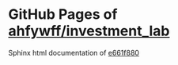 GitHub Pages of [ahfywff/investment_lab](https://github.com/ahfywff/investment_lab.git)
===
Sphinx html documentation of [e661f880](https://github.com/ahfywff/investment_lab/tree/e661f880b7c19fb9bc7919b01f6fc9ac32f2359a)
